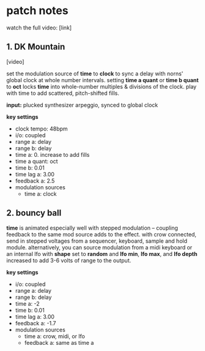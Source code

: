 # patch notes

watch the full video: [link]

## 1. DK Mountain

[video]

set the modulation source of **time** to **clock** to sync a delay with norns' global clock at whole number intervals. setting **time a quant** or **time b quant** to **oct** locks **time** into whole-number multiples & divisions of the clock. play with time to add scattered, pitch-shifted fills.

**input:** plucked synthesizer arpeggio, synced to global clock

**key settings**
- clock tempo: 48bpm
- i/o: coupled
- range a: delay
- range b: delay
- time a: 0. increase to add fills
- time a quant: oct
- time b: 0.01
- time lag a: 3.00
- feedback a: 2.5
- modulation sources
  - time a: clock

## 2. bouncy ball

**time** is animated especially well with stepped modulation – coupling feedback to the same mod source adds to the effect. with crow connected, send in stepped voltages from a sequencer, keyboard, sample and hold module. alternatively, you can source modulation from a midi keyboard or an internal lfo with **shape** set to **random** and **lfo min**, **lfo max**, and **lfo depth** increased to add 3-6 volts of range to the output.

**key settings**
- i/o: coupled
- range a: delay
- range b: delay
- time a: -2
- time b: 0.01
- time lag a: 3.00
- feedback a: -1.7
- modulation sources
  - time a: crow, midi, or lfo
  - feedback a: same as time a



